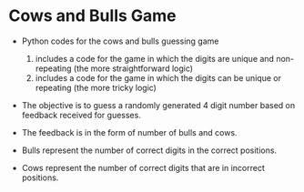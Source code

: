 # Cows and Bulls Game

* Python codes for the cows and bulls guessing game
  
  1. includes a code for the game in which the digits are unique and non-repeating (the more straightforward logic)
  2. includes a code for the game in which the digits can be unique or repeating (the more tricky logic)
  

* The objective is to guess a randomly generated 4 digit number based on feedback received for guesses.

* The feedback is in the form of number of bulls and cows.

* Bulls represent the number of correct digits in the correct positions.

* Cows represent the number of correct digits that are in incorrect positions.
